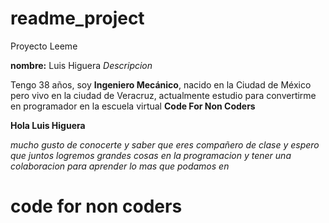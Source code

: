 # readme_project
Proyecto Leeme

**nombre:** Luis Higuera
*Descripcion*

Tengo 38 años, soy **Ingeniero Mecánico**, nacido en la Ciudad de México pero vivo en la ciudad de Veracruz, actualmente estudio para convertirme en programador en la escuela virtual **Code For Non Coders**


**Hola Luis Higuera**

*mucho gusto de conocerte y saber que eres compañero de clase y espero que juntos logremos grandes cosas en la programacion y tener una colaboracion para aprender lo mas que podamos en*

code for non coders
==
